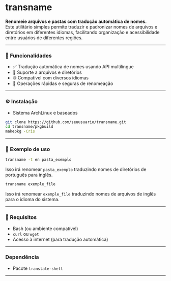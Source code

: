 # transname

**Renomeie arquivos e pastas com tradução automática de nomes.**  
Este utilitário simples permite traduzir e padronizar nomes de arquivos e diretórios em diferentes idiomas, facilitando organização e acessibilidade entre usuários de diferentes regiões.

---

### 🚀 Funcionalidades

- ✅ Tradução automática de nomes usando API multilíngue
- 📁 Suporte a arquivos e diretórios
- 🌐 Compatível com diversos idiomas
- 🔄 Operações rápidas e seguras de renomeação

---

### ⚙️ Instalação

- Sistema ArchLinux e baseados

```bash
git clone https://github.com/seuusuario/transname.git
cd transname/pkgbuild
makepkg -Cris
```

---

### 🧪 Exemplo de uso

```bash
transname -t en pasta_exemplo
```

Isso irá renomear `pasta_exemplo` traduzindo nomes de diretórios de português para inglês.

```bash
transname exemple_file
```

Isso irá renomear `exemple_file` traduzindo nomes de arquivos de inglês para o idioma do sistema.

---

### 📌 Requisitos

- Bash (ou ambiente compatível)
- `curl` ou `wget`
- Acesso à internet (para tradução automática)

---

### Dependência

- Pacote `translate-shell`

---
